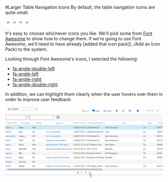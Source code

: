 #Larger Table Navigation Icons
By default, the table navigation icons are quite small.

![](default-table-icons.png)

It's easy to choose whichever icons you like. We'll pick some from [Font Awesome](http://fontawesome.io/) to show how to change them. If we're going to use Font Awesome, we'll need to have already [added that icon pack](../Add an Icon Pack) to the system.

Looking through Font Awesome's icons, I selected the following:
- [fa-angle-double-left](http://fontawesome.io/icon/angle-double-left/)
- [fa-angle-left](http://fontawesome.io/icon/angle-left/)
- [fa-angle-right](http://fontawesome.io/icon/angle-right/)
- [fa-angle-double-right](http://fontawesome.io/icon/angle-double-right/)

In addition, we can highlight them clearly when the user hovers over them in order to improve user feedback:

![](larger-table-icons-outcome.png)